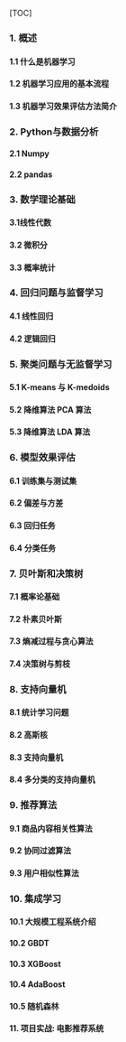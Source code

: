 [TOC]

### 1. 概述

#### 1.1 什么是机器学习

#### 1.2 机器学习应用的基本流程

#### 1.3 机器学习效果评估方法简介



### 2. Python与数据分析

#### 2.1 Numpy

#### 2.2 pandas



### 3. 数学理论基础

#### 3.1线性代数

#### 3.2 微积分

#### 3.3 概率统计



### 4. 回归问题与监督学习

#### 4.1 线性回归

#### 4.2 逻辑回归



### 5. 聚类问题与无监督学习

#### 5.1 K-means 与 K-medoids

#### 5.2 降维算法 PCA 算法

#### 5.3 降维算法 LDA 算法



### 6. 模型效果评估

#### 6.1 训练集与测试集

#### 6.2 偏差与方差

#### 6.3 回归任务

#### 6.4 分类任务



### 7. 贝叶斯和决策树

#### 7.1 概率论基础

#### 7.2 朴素贝叶斯

#### 7.3 熵减过程与贪心算法

#### 7.4 决策树与剪枝



### 8. 支持向量机

#### 8.1 统计学习问题

#### 8.2 高斯核

#### 8.3 支持向量机

#### 8.4 多分类的支持向量机



### 9. 推荐算法

#### 9.1 商品内容相关性算法

#### 9.2 协同过滤算法

#### 9.3 用户相似性算法



### 10. 集成学习

#### 10.1 大规模工程系统介绍

#### 10.2 GBDT

#### 10.3 XGBoost

#### 10.4 AdaBoost

#### 10.5 随机森林



#### 11. 项目实战: 电影推荐系统